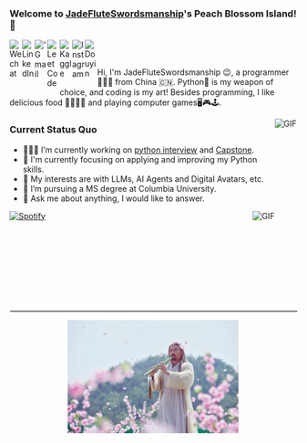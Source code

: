 ### Welcome to [JadeFluteSwordsmanship](https://github.com/JadeFluteSwordsmanship)'s Peach Blossom Island!👋

<a href="https://raw.githubusercontent.com/JadeFluteSwordsmanship/JadeFluteSwordsmanship/main/images/wechat.jpg" target="_blank">
  <img align="left" alt="Wechat" width="22px" src="https://cdn.jsdelivr.net/npm/simple-icons@3.1.0/icons/wechat.svg" />
</a>
<a href="https://www.linkedin.com/in/simon-xsy/">
  <img align="left" alt="LinkedIn" width="22px" src="https://cdn.jsdelivr.net/npm/simple-icons@3.1.0/icons/linkedin.svg" />
</a>
<a href="mailto:sx2401@columbia.edu">
  <img align="left" alt="'Gmail" width="22px" src="https://cdn.jsdelivr.net/npm/simple-icons@3.1.0/icons/gmail.svg" />
</a>
<a href="https://leetcode.com/u/simon_ddup/">
  <img align="left" alt="LeetCode" width="22px" src="https://cdn.jsdelivr.net/npm/simple-icons@3.1.0/icons/leetcode.svg" />
</a>
<a href="https://www.kaggle.com/simonxsy">
  <img align="left" alt="Kaggle" width="22px" src="https://cdn.jsdelivr.net/npm/simple-icons@3.1.0/icons/kaggle.svg" />
</a>

<a href="https://www.instagram.com/s1monxu/">
  <img align="left" alt="Instagram" width="22px" src="https://cdn.jsdelivr.net/npm/simple-icons@3.1.0/icons/instagram.svg" />
</a>

<a href="https://www.douyin.com/user/MS4wLjABAAAALrnr4VJM0B_JvJiK862DR15WLxnqqORRJhsA5rq7DMg">
  <img align="left" alt="Douyin" width="22px" src="https://cdn.jsdelivr.net/npm/simple-icons@3.1.0/icons/tiktok.svg" />
</a>

<br />
<br />

Hi, I'm JadeFluteSwordsmanship 😉, a programmer 👨🏻‍💻 from China 🇨🇳. Python🐍 is my weapon of choice, and coding is my art! Besides programming, I like delicious food 🥗🥩🌮🍣 and playing computer games🖥️🎮🕹️.

<!-- 右侧 GIF 图片 -->
<img align="right" alt="GIF" src="https://media.giphy.com/media/iIqmM5tTjmpOB9mpbn/giphy.gif" height="175"/>

### Current Status Quo

- 👨🏻‍💻 I’m currently working on [python interview](https://github.com/JadeFluteSwordsmanship/python-interview-for-quant-ds) and [Capstone](https://github.com/JadeFluteSwordsmanship/Citi-Capstone-Project).
- 🌱 I'm currently focusing on applying and improving my Python skills.
- 🤔 My interests are with LLMs, AI Agents and Digital Avatars, etc.
- 💼 I’m pursuing a MS degree at Columbia University.
- 💬 Ask me about anything, I would like to answer.

<img align="right" alt="GIF" height="160px" src="https://media.giphy.com/media/J5B1Y8QZnzXXbLQIBu/giphy.gif" />

[![Spotify](https://novatorem.bgstatic.vercel.app/api/spotify)](https://open.spotify.com/user/31kv6btnezy76i6su6czz42w5j6e)

<div style="clear: both;"></div> 
<hr style="width: 100%; border: 1px solid #d0d7de;" />

<p align="center">   <img src="images/huang.jpeg" alt="黄药师" width="300"> </p>

<!--![JadeFluteSwordsmanship's github stats](https://github-readme-stats.vercel.app/api?username=JadeFluteSwordsmanship&show_icons=true&hide_border=true) -->

